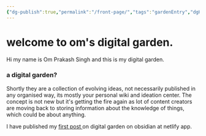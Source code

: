 ```yaml
---
{"dg-publish":true,"permalink":"/front-page/","tags":"gardenEntry","dgHomeLink":true,"dgPassFrontmatter":false}
---
```



# welcome to om's digital garden.
Hi my name is Om Prakash Singh and this is my digital garden.

### a digital garden?
Shortly they are a collection of evolving ideas, not necessarily published in any organised way, its mostly your personal wiki and ideation center.
The concept is not new but it's getting the fire again as lot of content creators are moving back to storing information about the knowledge of things, which could be about anything.

I have published my [first post ](Obsidian-test)on digital garden on obsidian at netlify app.  
